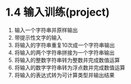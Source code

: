 # 1.4 输入训练(project)

1. 输入一个字符串并原样输出
2. 带提示性文字的输入
3. 将输入的字符串重复10次成一个字符串输出
4. 将输入的两个字符串拼接为一个字符串输出
5. 将输入的整数字符串转为整数并完成数值运算
6. 将输入的数字字符串转为浮点数并完成数值运算
7. 将输入的表达式转为可计算类型并输出结果
